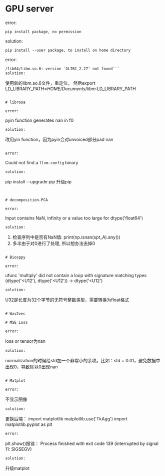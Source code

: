 # GPU server

error:
```
pip install package, no permission
```
solution:
```
pip install --user package, to install on home directory
```

error:
```
/lib64/libm.so.6: version `GLIBC_2.27' not found```
solution:
```
使用新的libm.so.6文件，重定位。
然后export LD_LIBRARY_PATH=$HOME/Documents/libm:$LD_LIBRARY_PATH
```

# librosa

error:
```
pyin function generates nan in f0
```
solution:
```
改用yin function，因为pyin会对unvoiced部分pad nan
```

error:
```
Could not find a `llvm-config` binary
```
solution:
```
pip install --upgrade pip 升级pip
```


# decomposition.PCA

error:
```
Input contains NaN, infinity or a value too large for dtype('float64')
```
solution:
```
1. 检查序列中是否有NaN值: print(np.isnan(spt_A).any())
2. 多半由于对0进行了处理, 所以想办法去掉0
```

# Biosppy

error:
```
ufunc 'multiply' did not contain a loop with signature matching types (dtype('<U12'), dtype('<U12')) -> dtype('<U12')
```
solution:
```
U32是长度为32个字节的无符号整数类型，需要转换为float格式
```

# Wav2vec

# MSE Loss

error:
```
loss or tensor为nan
```
solution:
```
normalization的时候给std加一个非常小的余项。比如：std + 0.01，避免数据中出现0，导致除以0出现nan
```

# Matplot

error:
```
不显示图像
```
solution:
```
更换后端：
import matplotlib
matplotlib.use('TkAgg')
import matplotlib.pyplot as plt
```
error:
```
plt.show()报错：
Process finished with exit code 139 (interrupted by signal 11: SIGSEGV)
```
solution:
```
升级matplot
```
